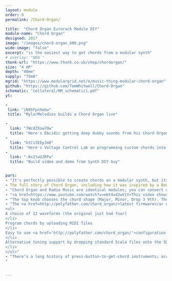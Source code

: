 ```yaml
---
layout: module
order: 6
permalink: /Chord-Organ/

title:  "Chord Organ Eurorack Module DIY"
module-name: "Chord Organ"
designed: 2017
image: "/images/chord-organ_600.png" 
wide-image: "false" 
excerpt: "is the easiest way to get chords from a modular synth" 
# overlay: "NEW "
thonk-url: "https://www.thonk.co.uk/shop/chordorgan/" 
size: "4 HP"
depth: "40mm"
supply: "75mA"
mgrid: "https://www.modulargrid.net/e/music-thing-modular-chord-organ"
github: "https://github.com/TomWhitwell/Chord-Organ"
schematic: "collateral/RM_schematic1.pdf"
yt:

-
 link: "iN9SFpnXebw"
 title: "MylarMelodies builds a Chord Organ live"

- 
  link: "7WcdZXow7Ow"
  title: "Here's Ebcidic getting deep dubby sounds from his Chord Organ"
- 
  link: "btCs3EEpJm0"
  title: "Here's Voltage Control Lab on programming custom chords into the module"
- 
  link: "-KxItwUJRFw"
  title: "Build video and demo from Synth DIY Guy"


pars:
- "It's perfectly possible to create chords on a modular synth, but its a pain -  lots of tuning and messing about. I wanted to create something as simple as a home organ with chord buttons. Chord Organ is exactly that; the top knob chooses a chord shape, the bottom a root note."
- The full story of Chord Organ, including how it was inspired by a Bontempi Organ found in the street, is in <a href=https://medium.com/music-thing-modular-notes/chord-organ-the-easiest-way-to-get-simple-chords-from-a-modular-synth-2f48684fdb9a>this article over on Medium</a>. 
- "Chord Organ and Radio Music are identical modules; you can convert one to the other by installing new firmware over USB - <a href=https://medium.com/music-thing-modular-notes/chord-organ-the-easiest-way-to-get-simple-chords-from-a-modular-synth-2f48684fdb9a>details on how to install the firmware</a> - and go back just as easily."
- "<a href=https://www.youtube.com/watch?v=ebt4xdJwV1Y>This video shows</a> what you can do with a Chord Organ in a simple little case. Here the chord shape and root note are sequenced by an expanded Turing Machine and filtered through a <a href=https://www.thonk.co.uk/shop/humpback/?utm_source=MTM&utm_campaign=ChordOrgan>God's Box Humpback Filter</a>."
- "The top knob chooses the chord shape (Major, Minor, Drop 3 9th). The bottom knob chooses the root note. Both can be CV controlled."
- "The <a href=http://polyfather.com/chord_organ/>latest firmware</a> now includes: 
<ul>
A choice of 12 waveforms (the original just had four) 
</li>
Program chords by uploading MIDI files 
</li>
Easy to use <a href='http://polyfather.com/chord_organ/'>configuration page</a>. 
</li>
Alternative tuning support by dropping standard Scala files onto the SD card (<a href='https://github.com/TomWhitwell/Chord-Organ/releases'>installation details</a>). 
</li>
</ul>"
- "There’s a long history of press-button-to-get-chord instruments; accordions, the <a href=https://www.youtube.com/watch?v=eoJY599SfU0>Suzuki Omnichord</a>, the <a href=https://www.youtube.com/watch?v=cRyb02mfrdY>Autoharp</a>, or all those auto-accompaniment electronic keyboards that you used to see.
"


---
```



